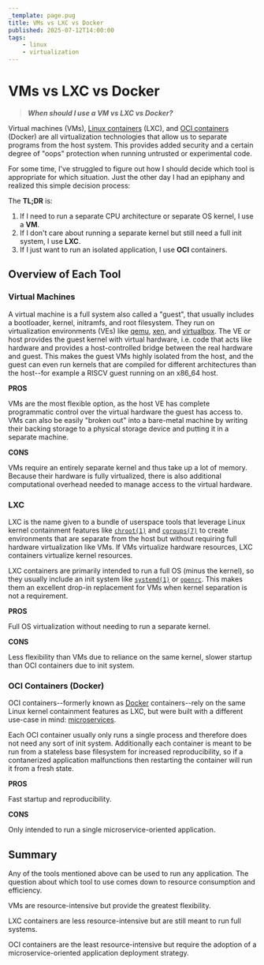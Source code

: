```yaml
---
_template: page.pug
title: VMs vs LXC vs Docker
published: 2025-07-12T14:00:00
tags:
    - linux
    - virtualization
---
```


# VMs vs LXC vs Docker

> **_When should I use a VM vs LXC vs Docker?_**

Virtual machines (VMs), [Linux containers][lxc] (LXC), and [OCI containers][oci]
(Docker) are all virtualization technologies that allow us to separate programs
from the host system. This provides added security and a certain degree of
"oops" protection when running untrusted or experimental code.

For some time, I've struggled to figure out how I should decide which tool is
appropriate for which situation. Just the other day I had an epiphany and
realized this simple decision process:

The **TL;DR** is:

1. If I need to run a separate CPU architecture or separate OS kernel, I use a
   **VM**.
2. If I don't care about running a separate kernel but still need a full init
   system, I use **LXC**.
3. If I just want to run an isolated application, I use **OCI** containers.

[lxc]: https://linuxcontainers.org/
[oci]: https://opencontainers.org/

## Overview of Each Tool

### Virtual Machines

A virtual machine is a full system also called a "guest", that usually includes
a bootloader, kernel, initramfs, and root filesystem. They run on virtualization
environments (VEs) like [qemu][qemu], [xen][xen], and [virtualbox][virtualbox].
The VE or host provides the guest kernel with virtual hardware, i.e. code that
acts like hardware and provides a host-controlled bridge between the real
hardware and guest. This makes the guest VMs highly isolated from the host, and
the guest can even run kernels that are compiled for different architectures
than the host--for example a RISCV guest running on an x86_64 host.

[qemu]: https://www.qemu.org/
[xen]: https://xenproject.org/
[virtualbox]: https://www.virtualbox.org/

**PROS**

VMs are the most flexible option, as the host VE has complete programmatic
control over the virtual hardware the guest has access to. VMs can also be
easily "broken out" into a bare-metal machine by writing their backing storage
to a physical storage device and putting it in a separate machine.

**CONS**

VMs require an entirely separate kernel and thus take up a lot of memory.
Because their hardware is fully virtualized, there is also additional
computational overhead needed to manage access to the virtual hardware.

### LXC

LXC is the name given to a bundle of userspace tools that leverage Linux kernel
containment features like [`chroot(1)`][chroot] and [`cgroups(7)`][cgroups] to
create environments that are separate from the host but without requiring full
hardware virtualization like VMs. If VMs virtualize hardware resources, LXC
containers virtualize kernel resources.

LXC containers are primarily intended to run a full OS (minus the kernel), so
they usually include an init system like [`systemd(1)`][systemd] or
[`openrc`][openrc]. This makes them an excellent drop-in replacement for VMs
when kernel separation is not a requirement.

**PROS**

Full OS virtualization without needing to run a separate kernel.

**CONS**

Less flexibility than VMs due to reliance on the same kernel, slower startup
than OCI containers due to init system.

[chroot]: https://man7.org/linux/man-pages/man1/chroot.1.html
[cgroups]: https://www.man7.org/linux/man-pages/man7/cgroups.7.html
[systemd]: https://man7.org/linux/man-pages/man1/init.1.html
[openrc]: https://wiki.gentoo.org/wiki/OpenRC

### OCI Containers (Docker)

OCI containers--formerly known as [Docker][docker] containers--rely on the same
Linux kernel containment features as LXC, but were built with a different
use-case in mind: [microservices][microservices].

Each OCI container usually only runs a single process and therefore does not
need any sort of init system. Additionally each container is meant to be run
from a stateless base filesystem for increased reproducibility, so if a
contanerized application malfunctions then restarting the container will run it
from a fresh state.

[docker]: https://docker.com
[microservices]: https://en.wikipedia.org/wiki/Microservices

**PROS**

Fast startup and reproducibility.

**CONS**

Only intended to run a single microservice-oriented application.

## Summary

Any of the tools mentioned above can be used to run any application. The
question about which tool to use comes down to resource consumption and
efficiency.

VMs are resource-intensive but provide the greatest flexibility.

LXC containers are less resource-intensive but are still meant to run full
systems.

OCI containers are the least resource-intensive but require the adoption of a
microservice-oriented application deployment strategy.
